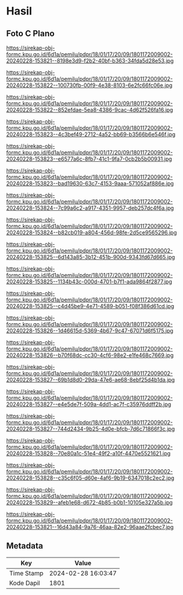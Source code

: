 # Hasil

## Foto C Plano

https://sirekap-obj-formc.kpu.go.id/6d1a/pemilu/pdpr/18/01/17/20/09/1801172009002-20240228-153821--8198e3d9-f2b2-40bf-b363-34fda5d28e53.jpg

https://sirekap-obj-formc.kpu.go.id/6d1a/pemilu/pdpr/18/01/17/20/09/1801172009002-20240228-153822--100730fb-00f9-4e38-8103-6e2fc66fc06e.jpg

https://sirekap-obj-formc.kpu.go.id/6d1a/pemilu/pdpr/18/01/17/20/09/1801172009002-20240228-153822--852efdae-5ea8-4386-9cac-4d62f526fa16.jpg

https://sirekap-obj-formc.kpu.go.id/6d1a/pemilu/pdpr/18/01/17/20/09/1801172009002-20240228-153823--4c3bef49-2712-4a52-bb69-b3566b6e546f.jpg

https://sirekap-obj-formc.kpu.go.id/6d1a/pemilu/pdpr/18/01/17/20/09/1801172009002-20240228-153823--e6577a6c-8fb7-41c1-9fa7-0cb2b5b00931.jpg

https://sirekap-obj-formc.kpu.go.id/6d1a/pemilu/pdpr/18/01/17/20/09/1801172009002-20240228-153823--bad19630-63c7-4153-9aaa-571052af886e.jpg

https://sirekap-obj-formc.kpu.go.id/6d1a/pemilu/pdpr/18/01/17/20/09/1801172009002-20240228-153824--7c99a6c2-a917-4351-9957-deb257dc4f6a.jpg

https://sirekap-obj-formc.kpu.go.id/6d1a/pemilu/pdpr/18/01/17/20/09/1801172009002-20240228-153824--b82cb019-a804-456d-98fe-2d5ce9565296.jpg

https://sirekap-obj-formc.kpu.go.id/6d1a/pemilu/pdpr/18/01/17/20/09/1801172009002-20240228-153825--6d143a85-3b12-451b-900d-9343fd67d665.jpg

https://sirekap-obj-formc.kpu.go.id/6d1a/pemilu/pdpr/18/01/17/20/09/1801172009002-20240228-153825--1134b43c-000d-4701-b7f1-ada9864f2877.jpg

https://sirekap-obj-formc.kpu.go.id/6d1a/pemilu/pdpr/18/01/17/20/09/1801172009002-20240228-153825--c4d45be9-4e71-4589-b051-f08f386d61cd.jpg

https://sirekap-obj-formc.kpu.go.id/6d1a/pemilu/pdpr/18/01/17/20/09/1801172009002-20240228-153826--1d46615d-5369-4b67-9c47-67071d6f5175.jpg

https://sirekap-obj-formc.kpu.go.id/6d1a/pemilu/pdpr/18/01/17/20/09/1801172009002-20240228-153826--b70f68dc-cc30-4cf6-98e2-e1fe468c7669.jpg

https://sirekap-obj-formc.kpu.go.id/6d1a/pemilu/pdpr/18/01/17/20/09/1801172009002-20240228-153827--69b1d8d0-29da-47e6-ae68-8ebf25d4b1da.jpg

https://sirekap-obj-formc.kpu.go.id/6d1a/pemilu/pdpr/18/01/17/20/09/1801172009002-20240228-153827--e4e5de7f-509a-4dd1-ac7f-c35976ddff2b.jpg

https://sirekap-obj-formc.kpu.go.id/6d1a/pemilu/pdpr/18/01/17/20/09/1801172009002-20240228-153827--744d2434-9b25-4d0e-bfcb-7d6c71866f3c.jpg

https://sirekap-obj-formc.kpu.go.id/6d1a/pemilu/pdpr/18/01/17/20/09/1801172009002-20240228-153828--70e80a1c-51e4-49f2-a10f-4470e5521621.jpg

https://sirekap-obj-formc.kpu.go.id/6d1a/pemilu/pdpr/18/01/17/20/09/1801172009002-20240228-153828--c35c6f05-d60e-4af6-9b19-6347018c2ec2.jpg

https://sirekap-obj-formc.kpu.go.id/6d1a/pemilu/pdpr/18/01/17/20/09/1801172009002-20240228-153829--afeb1e68-d672-4b85-b0b1-10105e327a5b.jpg

https://sirekap-obj-formc.kpu.go.id/6d1a/pemilu/pdpr/18/01/17/20/09/1801172009002-20240228-153821--16d43a84-9a76-46aa-82e2-96aae2fcbec7.jpg


## Metadata

| Key        | Value               |
| ---------- | ------------------- |
| Time Stamp | 2024-02-28 16:03:47 |
| Kode Dapil | 1801                |



